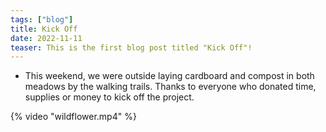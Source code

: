 ```yaml
---
tags: ["blog"]
title: Kick Off
date: 2022-11-11
teaser: This is the first blog post titled "Kick Off"!
---
```


- This weekend, we were outside laying cardboard and compost in both meadows by the walking trails. Thanks to everyone who donated time, supplies or money to kick off the project.

{% video "wildflower.mp4" %}
